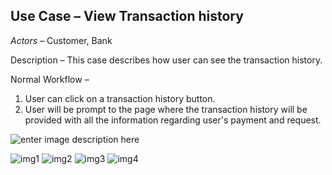 ﻿## Use Case – View Transaction history

_Actors_ – Customer, Bank

Description – This case describes how user can see the transaction history.

   Normal Workflow –



1. User can click on a transaction history button.
2. User will be prompt to the page where the transaction history will be provided with all the information regarding user&#39;s payment and request.

![enter image description here](https://drive.google.com/open?id=1TZ5SDo6zlKj-528WTpgLXzR93Zz_LCWy)


![img1](https://drive.google.com/open?id=1U8ifQTErWgbFqEHRrUdod4a8UVyW9anz)
![img2](https://drive.google.com/open?id=1iSPRP9PHBkX4GHudQL7MP37cFhrH3rWY)
![img3](https://drive.google.com/open?id=1R00mj_AMnFTEmCzwC2OAUEIxKH0CJDyy)
![img4](https://drive.google.com/open?id=1sjE1HblNa2dMiNuvUEeSAxT4zAGS8xfL)

